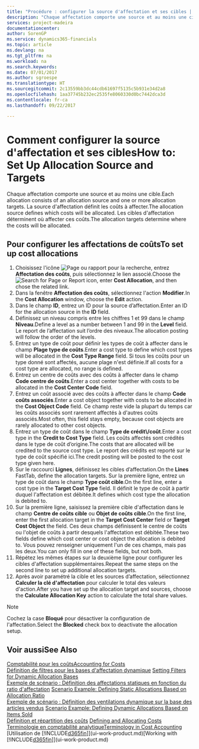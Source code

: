 ```yaml
---
title: "Procédure : configurer la source d'affectation et ses cibles | Microsoft Docs"
description: "Chaque affectation comporte une source et au moins une cible. La source d'affectation définit les coûts à affecter. Les cibles d'affectation déterminent où affecter ces coûts."
services: project-madeira
documentationcenter: 
author: SorenGP
ms.service: dynamics365-financials
ms.topic: article
ms.devlang: na
ms.tgt_pltfrm: na
ms.workload: na
ms.search.keywords: 
ms.date: 07/01/2017
ms.author: sgroespe
ms.translationtype: HT
ms.sourcegitcommit: 2c13559bb3dc44cdb61697f5135c5b931e34d2a8
ms.openlocfilehash: 1aa37745b232ec2535fe8060330d0bc7442dca3d
ms.contentlocale: fr-ca
ms.lasthandoff: 09/22/2017

---
```

# <a name="how-to-set-up-allocation-source-and-targets"></a><span data-ttu-id="ae4e6-105">Comment configurer la source d'affectation et ses cibles</span><span class="sxs-lookup"><span data-stu-id="ae4e6-105">How to: Set Up Allocation Source and Targets</span></span>
<span data-ttu-id="ae4e6-106">Chaque affectation comporte une source et au moins une cible.</span><span class="sxs-lookup"><span data-stu-id="ae4e6-106">Each allocation consists of an allocation source and one or more allocation targets.</span></span> <span data-ttu-id="ae4e6-107">La source d'affectation définit les coûts à affecter.</span><span class="sxs-lookup"><span data-stu-id="ae4e6-107">The allocation source defines which costs will be allocated.</span></span> <span data-ttu-id="ae4e6-108">Les cibles d'affectation déterminent où affecter ces coûts.</span><span class="sxs-lookup"><span data-stu-id="ae4e6-108">The allocation targets determine where the costs will be allocated.</span></span>  

## <a name="to-set-up-cost-allocations"></a><span data-ttu-id="ae4e6-109">Pour configurer les affectations de coûts</span><span class="sxs-lookup"><span data-stu-id="ae4e6-109">To set up cost allocations</span></span>  
1.  <span data-ttu-id="ae4e6-110">Choisissez l'icône ![Page ou rapport pour la recherche](media/ui-search/search_small.png "icône Page ou rapport pour la recherche"), entrez **Affectation des coûts**, puis sélectionnez le lien associé.</span><span class="sxs-lookup"><span data-stu-id="ae4e6-110">Choose the ![Search for Page or Report](media/ui-search/search_small.png "Search for Page or Report icon") icon, enter **Cost Allocation**, and then chose the related link.</span></span>  
2.  <span data-ttu-id="ae4e6-111">Dans la fenêtre **Affectation des coûts**, sélectionnez l'action **Modifier**.</span><span class="sxs-lookup"><span data-stu-id="ae4e6-111">In the **Cost Allocation** window, choose the **Edit** action.</span></span>  
3.  <span data-ttu-id="ae4e6-112">Dans le champ **ID**, entrez un ID pour la source d’affectation.</span><span class="sxs-lookup"><span data-stu-id="ae4e6-112">Enter an ID for the allocation source in the **ID** field.</span></span>  
4.  <span data-ttu-id="ae4e6-113">Définissez un niveau compris entre les chiffres 1 et 99 dans le champ **Niveau**.</span><span class="sxs-lookup"><span data-stu-id="ae4e6-113">Define a level as a number between 1 and 99 in the **Level** field.</span></span> <span data-ttu-id="ae4e6-114">Le report de l’affectation suit l’ordre des niveaux.</span><span class="sxs-lookup"><span data-stu-id="ae4e6-114">The allocation posting will follow the order of the levels.</span></span>  
5.  <span data-ttu-id="ae4e6-115">Entrez un type de coût pour définir les types de coût à affecter dans le champ **Plage type de coûts**.</span><span class="sxs-lookup"><span data-stu-id="ae4e6-115">Enter a cost type to define which cost types will be allocated in the **Cost Type Range** field.</span></span> <span data-ttu-id="ae4e6-116">Si tous les coûts pour un type donné sont affectés, aucune plage n'est définie.</span><span class="sxs-lookup"><span data-stu-id="ae4e6-116">If all costs for a cost type are allocated, no range is defined.</span></span>  
6.  <span data-ttu-id="ae4e6-117">Entrez un centre de coûts avec des coûts à affecter dans le champ **Code centre de coûts**.</span><span class="sxs-lookup"><span data-stu-id="ae4e6-117">Enter a cost center together with costs to be allocated in the **Cost Center Code** field.</span></span>  
7.  <span data-ttu-id="ae4e6-118">Entrez un coût associé avec des coûts à affecter dans le champ **Code coûts associés**.</span><span class="sxs-lookup"><span data-stu-id="ae4e6-118">Enter a cost object together with costs to be allocated in the **Cost Object Code** field.</span></span> <span data-ttu-id="ae4e6-119">Ce champ reste vide la plupart du temps car les coûts associés sont rarement affectés à d'autres coûts associés.</span><span class="sxs-lookup"><span data-stu-id="ae4e6-119">Most often, this field stays empty, because cost objects are rarely allocated to other cost objects.</span></span>  
8.  <span data-ttu-id="ae4e6-120">Entrez un type de coût dans le champ **Type de crédit\\\/coût**.</span><span class="sxs-lookup"><span data-stu-id="ae4e6-120">Enter a cost type in the **Credit to Cost Type** field.</span></span> <span data-ttu-id="ae4e6-121">Les coûts affectés sont crédités dans le type de coût d’origine.</span><span class="sxs-lookup"><span data-stu-id="ae4e6-121">The costs that are allocated will be credited to the source cost type.</span></span> <span data-ttu-id="ae4e6-122">Le report des crédits est reporté sur le type de coût spécifié ici.</span><span class="sxs-lookup"><span data-stu-id="ae4e6-122">The credit posting will be posted to the cost type given here.</span></span>  
9. <span data-ttu-id="ae4e6-123">Sur le raccourci **Lignes**, définissez les cibles d’affectation.</span><span class="sxs-lookup"><span data-stu-id="ae4e6-123">On the **Lines** FastTab, define the allocation targets.</span></span> <span data-ttu-id="ae4e6-124">Sur la première ligne, entrez un type de coût dans le champ **Type coût cible**.</span><span class="sxs-lookup"><span data-stu-id="ae4e6-124">On the first line, enter a cost type in the **Target Cost Type** field.</span></span> <span data-ttu-id="ae4e6-125">Il définit le type de coût à partir duquel l'affectation est débitée.</span><span class="sxs-lookup"><span data-stu-id="ae4e6-125">It defines which cost type the allocation is debited to.</span></span>  
10. <span data-ttu-id="ae4e6-126">Sur la première ligne, saisissez la première cible d'affectation dans le champ **Centre de coûts cible** ou **Objet de coûts cible**.</span><span class="sxs-lookup"><span data-stu-id="ae4e6-126">On the first line, enter the first allocation target in the **Target Cost Center** field or **Target Cost Object** the field.</span></span> <span data-ttu-id="ae4e6-127">Ces deux champs définissent le centre de coûts ou l'objet de coûts à partir desquels l'affectation est débitée.</span><span class="sxs-lookup"><span data-stu-id="ae4e6-127">These two fields define which cost center or cost object the allocation is debited to.</span></span> <span data-ttu-id="ae4e6-128">Vous pouvez renseigner uniquement l'un de ces champs, mais pas les deux.</span><span class="sxs-lookup"><span data-stu-id="ae4e6-128">You can only fill in one of these fields, but not both.</span></span>  
11. <span data-ttu-id="ae4e6-129">Répétez les mêmes étapes sur la deuxième ligne pour configurer les cibles d'affectation supplémentaires.</span><span class="sxs-lookup"><span data-stu-id="ae4e6-129">Repeat the same steps on the second line to set up additional allocation targets.</span></span>  
12. <span data-ttu-id="ae4e6-130">Après avoir paramétré la cible et les sources d’affectation, sélectionnez **Calculer la clé d'affectation** pour calculer le total des valeurs d'action.</span><span class="sxs-lookup"><span data-stu-id="ae4e6-130">After you have set up the allocation target and sources, choose the **Calculate Allocation Key** action to calculate the total share values.</span></span>  

> [!NOTE]  
>  <span data-ttu-id="ae4e6-131">Cochez la case **Bloqué** pour désactiver la configuration de l'affectation.</span><span class="sxs-lookup"><span data-stu-id="ae4e6-131">Select the **Blocked** check box to deactivate the allocation setup.</span></span>  

## <a name="see-also"></a><span data-ttu-id="ae4e6-132">Voir aussi</span><span class="sxs-lookup"><span data-stu-id="ae4e6-132">See Also</span></span>  
[<span data-ttu-id="ae4e6-133">Comptabilité pour les coûts</span><span class="sxs-lookup"><span data-stu-id="ae4e6-133">Accounting for Costs</span></span>](finance-manage-cost-accounting.md)  
 <span data-ttu-id="ae4e6-134">[Définition de filtres pour les bases d'affectation dynamique](finance-setting-filters-for-dynamic-allocation-bases.md) </span><span class="sxs-lookup"><span data-stu-id="ae4e6-134">[Setting Filters for Dynamic Allocation Bases](finance-setting-filters-for-dynamic-allocation-bases.md) </span></span>  
 <span data-ttu-id="ae4e6-135">[Exemple de scénario : Définition des affectations statiques en fonction du ratio d'affectation](finance-scenario-example-defining-static-allocations-based-on-allocation-ratio.md) </span><span class="sxs-lookup"><span data-stu-id="ae4e6-135">[Scenario Example: Defining Static Allocations Based on Allocation Ratio](finance-scenario-example-defining-static-allocations-based-on-allocation-ratio.md) </span></span>  
 <span data-ttu-id="ae4e6-136">[Exemple de scénario : Définition des ventilations dynamique sur la base des articles vendus](finance-scenario-example-defining-dynamic-allocations-based-on-items-sold.md) </span><span class="sxs-lookup"><span data-stu-id="ae4e6-136">[Scenario Example: Defining Dynamic Allocations Based on Items Sold](finance-scenario-example-defining-dynamic-allocations-based-on-items-sold.md) </span></span>  
 <span data-ttu-id="ae4e6-137">[Définition et répartition des coûts](finance-define-and-allocate-costs.md) </span><span class="sxs-lookup"><span data-stu-id="ae4e6-137">[Defining and Allocating Costs](finance-define-and-allocate-costs.md) </span></span>  
 [<span data-ttu-id="ae4e6-138">Terminologie en comptabilité analytique</span><span class="sxs-lookup"><span data-stu-id="ae4e6-138">Terminology in Cost Accounting</span></span>](finance-terminology-in-cost-accounting.md)  
 <span data-ttu-id="ae4e6-139">[Utilisation de [!INCLUDE[d365fin](includes/d365fin_md.md)]](ui-work-product.md)</span><span class="sxs-lookup"><span data-stu-id="ae4e6-139">[Working with [!INCLUDE[d365fin](includes/d365fin_md.md)]](ui-work-product.md)</span></span>

